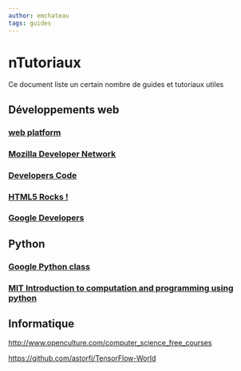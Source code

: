 ```yaml
---
author: emchateau
tags: guides
---
```


# nTutoriaux

Ce document liste un certain nombre de guides et tutoriaux utiles

## Développements web

### [web platform](http://www.webplatform.org)

### [Mozilla Developer Network](https://developer.mozilla.org/fr/)

### [Developers Code](https://developers.google.com/?hl=fr)

### [HTML5 Rocks !](http://www.html5rocks.com/fr/)

### [Google Developers](https://developers.google.com)

## Python

### [Google Python class](https://developers.google.com/edu/python/)

### [MIT Introduction to computation and programming using python](https://ocw.mit.edu/courses/electrical-engineering-and-computer-science/6-00sc-introduction-to-computer-science-and-programming-spring-2011/)

## Informatique

http://www.openculture.com/computer_science_free_courses

https://github.com/astorfi/TensorFlow-World